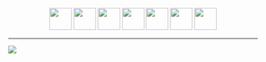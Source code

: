 <p align=center>
<img src="https://github.com/user-attachments/assets/43c970e3-8b76-4f2b-bcfc-25fd9918f00b" height=auto width=45>
<img src="https://github.com/ImanMontajabi/ImanMontajabi/assets/52942515/bededbca-725f-4bf7-9749-1a07d887ca07" height=auto width=45>
<img src="https://github.com/ImanMontajabi/ImanMontajabi/assets/52942515/16a9db45-a8eb-4ae3-aec2-335c288cbc0d" height=auto width=45>
<img src="https://github.com/user-attachments/assets/838d486b-bdd1-40d0-9643-79cb741c58af" height=auto width=45>
<img src="https://github.com/user-attachments/assets/76016052-b002-4c5d-89e2-0d12a9d66a4c" height=auto width=45>  
<img src="https://github.com/user-attachments/assets/a72da488-d89f-4e40-820b-740fcbec1f71" height=auto width=45>
<img src="https://github.com/user-attachments/assets/697af594-6c74-4a6a-bbe1-56b59ec709ec" height=auto width=45>



-------------------------------


<img align="center" src="https://github.com/user-attachments/assets/f1bf52e0-e0a6-4f28-badb-dbfe2a9bf408">

